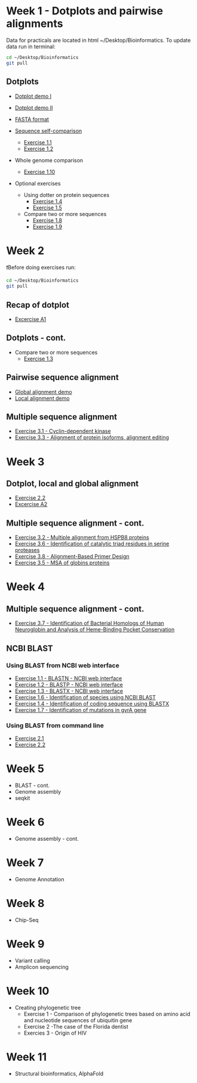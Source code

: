 # Week 1 - Dotplots and pairwise alignments

Data for practicals are located in html ~/Desktop/Bioinformatics. To update data run in terminal:

```bash
cd ~/Desktop/Bioinformatics
git pull
```
## Dotplots
- [Dotplot demo I](https://kavonrtep.github.io/games/dotplot-demo.html)
- [Dotplot demo II](https://kavonrtep.github.io/games/dotplot-explorer.html)
- [FASTA format](./data_formats.md/#fasta-fa-fna-faa-fasta)
- [Sequence self-comparison](./sequence_alignment.md/#dotplots)
  - [Exercise 1.1](./sequence_alignment.md/#exercise-11---simple-self-comparison-using-dotplot)
  - [Exercise 1.2](./sequence_alignment.md/#exercise-12---identification-of-repetitive-motifs-using-dotplot)
  
- Whole genome comparison
  - [Exercise 1.10](./sequence_alignment.md/#exercise-110---whole-genome-comparison-with-gepard-program)

- Optional exercises
  - Using dotter on protein sequences
    - [Exercise 1.4](./sequence_alignment.md/#exercise-14---comparison-of-her-proteins-using-dotplot)
    - [Exercise 1.5](./sequence_alignment.md/#exercise-15---comparison-of-hox-proteins-using-dotplot)
  - Compare two or more sequences
    - [Exercise 1.8](./sequence_alignment.md/#exercise-18---identifying-overlaps-and-creating-a-sequence-assembly-using-dot-plots)
    - [Exercise 1.9](./sequence_alignment.md/#exercise-19---compare-two-genomic-regions-with-dotter)

# Week 2 
❗Before doing exercises run:

```bash
cd ~/Desktop/Bioinformatics
git pull
```
## Recap of dotplot
 - [Excercise A1](./extra_tasks.md#exercise-a1)

## Dotplots - cont.
- Compare two or more sequences
  - [Exercise 1.3](./sequence_alignment.md/#exercise-13---comparison-of-sequences-with-insertions-deletions-inversions)

## Pairwise sequence alignment
- [Global alignment demo](https://kavonrtep.github.io/games/needleman-wunsch.html)
- [Local alignment demo](https://kavonrtep.github.io/games/smith-waterman.html)


## Multiple sequence alignment
- [Exercise 3.1 - Cyclin-dependent kinase](./sequence_alignment.md/#exercise-31---multiple-sequence-alignment---cyclin-dependent-kinase)
- [Exercise 3.3 - Alignment of protein isoforms, alignment editing](./sequence_alignment.md/#exercise-33---alignment-of-protein-isoforms-alignment-editing)


# Week 3

## Dotplot, local and global alignment
  - [Exercise 2.2](./sequence_alignment.md/#exercise-22---pairwise-alignment-using-ncbi-blast)
  - [Excercise A2](./extra_tasks.md#exercise-a2)

## Multiple sequence alignment - cont.
- [Exercise 3.2 - Multiple alignment from HSPB8 proteins](./sequence_alignment.md/#exercise-32---multiple-alignment-from-hspb8-proteins)
- [Exercise 3.6 - Identification of catalytic triad residues in serine proteases](./sequence_alignment.md/#exercise-36---identification-of-catalytic-triad-residues-in-serine-proteases)
- [Exercise 3.8 - Alignment-Based Primer Design](./sequence_alignment.md/#exercise-38---alignment-based-primer-design)
- [Exercise 3.5 - MSA of globins proteins](./sequence_alignment.md/#exercise-35---msa-of-globins-proteins)


# Week 4

## Multiple sequence alignment - cont.

- [Exercise 3.7 - Identification of Bacterial Homologs of Human Neuroglobin and Analysis of Heme-Binding Pocket Conservation](./sequence_alignment.md/#exercise-37---identification-of-bacterial-homologs-of-human-neuroglobin-and-analysis-of-heme-binding-pocket-conservation)

## NCBI BLAST

### Using BLAST from NCBI web interface
- [Exercise 1.1 - BLASTN - NCBI web interface](./blast_search.md/#exercise-11---blastn---ncbi-web-interface)
- [Exercise 1.2 - BLASTP - NCBI web interface](./blast_search.md/#exercise-12---blastp---ncbi-web-interface)
- [Exercise 1.3 - BLASTX - NCBI web interface](./blast_search.md/#exercise-13---blastx---ncbi-web-interface)
- [Exercise 1.6 - Identification of species using NCBI BLAST](./blast_search.md/#exercise-16---identification-of-species-using-ncbi-blast)
- [Exercise 1.4 - Identification of coding sequence using BLASTX](./blast_search.md/#exercise-14---identification-of-coding-sequence-using-blastx-vs-blastn)
- [Exercise 1.7 - Identification of mutations in gyrA gene](./blast_search.md/#exercise-17---identification-of-mutations-in-gyrA-gene)

### Using BLAST from command line
 - [Exercise 2.1](./blast_search.md/#exercise-21)
 - [Exercise 2.2](./blast_search.md/#exercise-22---extract-hits-from-database-and-create-alignment-with-query)

# Week 5
- BLAST - cont.
- Genome assembly
- seqkit

# Week 6 
- Genome assembly - cont.

# Week 7 
 - Genome Annotation

# Week 8
- Chip-Seq


# Week 9

- Variant calling
- Amplicon sequencing

# Week 10
- Creating phylogenetic tree
  - Exercise 1 - Comparison of phylogenetic trees based on amino acid and nucleotide sequences of ubiquitin gene
  - Exercise 2 -The case of the Florida dentist
  - Exercies 3 - Origin of HIV

# Week 11
- Structural bioinformatics, AlphaFold
